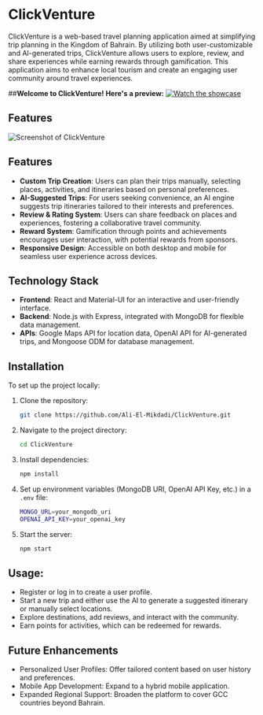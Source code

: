 # ClickVenture

ClickVenture is a web-based travel planning application aimed at simplifying trip planning in the Kingdom of Bahrain. By utilizing both user-customizable and AI-generated trips, ClickVenture allows users to explore, review, and share experiences while earning rewards through gamification. This application aims to enhance local tourism and create an engaging user community around travel experiences.

##**Welcome to ClickVenture! Here's a preview:**
[![Watch the showcase](https://img.youtube.com/vi/g0axSReyizs/hqdefault.jpg)](https://youtu.be/g0axSReyizs)

## Features

![Screenshot of ClickVenture](assets/screenshot.png)
## Features
- **Custom Trip Creation**: Users can plan their trips manually, selecting places, activities, and itineraries based on personal preferences.
- **AI-Suggested Trips**: For users seeking convenience, an AI engine suggests trip itineraries tailored to their interests and preferences.
- **Review & Rating System**: Users can share feedback on places and experiences, fostering a collaborative travel community.
- **Reward System**: Gamification through points and achievements encourages user interaction, with potential rewards from sponsors.
- **Responsive Design**: Accessible on both desktop and mobile for seamless user experience across devices.

## Technology Stack
- **Frontend**: React and Material-UI for an interactive and user-friendly interface.
- **Backend**: Node.js with Express, integrated with MongoDB for flexible data management.
- **APIs**: Google Maps API for location data, OpenAI API for AI-generated trips, and Mongoose ODM for database management.

## Installation
To set up the project locally:

1. Clone the repository:
    ```bash
    git clone https://github.com/Ali-El-Mikdadi/ClickVenture.git
    ```
2. Navigate to the project directory:
    ```bash
    cd ClickVenture
    ```
3. Install dependencies:
    ```bash
    npm install
    ```
4. Set up environment variables (MongoDB URI, OpenAI API Key, etc.) in a `.env` file:
    ```bash
    MONGO_URL=your_mongodb_uri
    OPENAI_API_KEY=your_openai_key
    ```
5. Start the server:
    ```bash
    npm start
    ```

## Usage:
- Register or log in to create a user profile.
- Start a new trip and either use the AI to generate a suggested itinerary or manually select locations.
- Explore destinations, add reviews, and interact with the community.
- Earn points for activities, which can be redeemed for rewards.

## Future Enhancements
- Personalized User Profiles: Offer tailored content based on user history and preferences.
- Mobile App Development: Expand to a hybrid mobile application.
- Expanded Regional Support: Broaden the platform to cover GCC countries beyond Bahrain.
